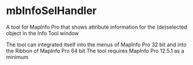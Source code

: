 # mbInfoSelHandler
A tool for MapInfo Pro that shows attribute information for the (de)selected object in the Info Tool window

The tool can integrated itself into the menus of MapInfo Pro 32 bit and into the Ribbon of MapInfo Pro 64 bit
The tool requires MapInfo Pro 12.5.1 as a minimum 
